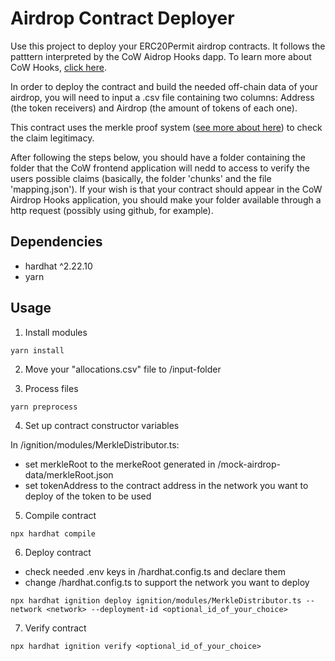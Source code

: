 # Airdrop Contract Deployer

Use this project to deploy your ERC20Permit airdrop contracts. It follows the patttern interpreted by the CoW Aidrop Hooks dapp. To learn more about CoW Hooks, [click here](https://cow.fi/learn/cow-hooks-you-are-in-control).

In order to deploy the contract and build the needed off-chain data of your airdrop, you will need to input a .csv file containing two columns: Address (the token receivers) and Airdrop (the amount of tokens of each one).

This contract uses the merkle proof system ([see more about here](https://medium.com/crypto-0-nite/merkle-proofs-explained-6dd429623dc5)) to check the claim legitimacy.

After following the steps below, you should have a folder containing the folder that the CoW frontend application will nedd to access to verify the users possible claims (basically, the folder 'chunks' and the file 'mapping.json'). If your wish is that your contract should appear in the CoW Airdrop Hooks application, you should make your folder available through a http request (possibly using github, for example).

## Dependencies

- hardhat ^2.22.10
- yarn

## Usage

1. Install modules

```shell
yarn install
```

2. Move your "allocations.csv" file to /input-folder

3. Process files

```shell
yarn preprocess
```

4. Set up contract constructor variables

In /ignition/modules/MerkleDistributor.ts:

- set merkleRoot to the merkeRoot generated in /mock-airdrop-data/merkleRoot.json
- set tokenAddress to the contract address in the network you want to deploy of the token to be used

5. Compile contract

```shell
npx hardhat compile
```

6. Deploy contract

- check needed .env keys in /hardhat.config.ts and declare them
- change /hardhat.config.ts to support the network you want to deploy

```shell
npx hardhat ignition deploy ignition/modules/MerkleDistributor.ts --network <network> --deployment-id <optional_id_of_your_choice>
```

7. Verify contract

```shell
npx hardhat ignition verify <optional_id_of_your_choice>
```
